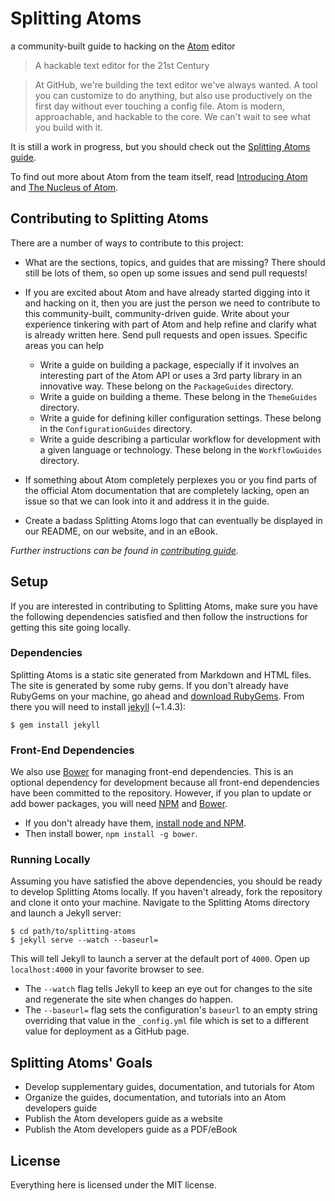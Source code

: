 # Splitting Atoms

a community-built guide to hacking on the [Atom](https://atom.io) editor

> A hackable text editor for the 21st Century

> At GitHub, we're building the text editor we've always wanted. A tool you
> can customize to do anything, but also use productively on the first day
> without ever touching a config file. Atom is modern, approachable, and
> hackable to the core. We can't wait to see what you build with it.

It is still a work in progress, but you should check out the
[Splitting Atoms guide](http://jbranchaud.github.io/splitting-atoms/).

To find out more about Atom from the team itself, read
[Introducing Atom](http://blog.atom.io/2014/02/26/introducing-atom.html) and
[The Nucleus of Atom](http://blog.atom.io/2014/02/26/the-nucleus-of-atom.html).

## Contributing to Splitting Atoms

There are a number of ways to contribute to this project:

- What are the sections, topics, and guides that are missing? There should
still be lots of them, so open up some issues and send pull requests!

- If you are excited about Atom and have already started digging into it and
hacking on it, then you are just the person we need to contribute to this
community-built, community-driven guide. Write about your experience tinkering
with part of Atom and help refine and clarify what is already written here.
Send pull requests and open issues. Specific areas you can help
  - Write a guide on building a package, especially if it involves an interesting
  part of the Atom API or uses a 3rd party library in an innovative way. These
  belong on the `PackageGuides` directory.
  - Write a guide on building a theme. These belong in the `ThemeGuides` directory.
  - Write a guide for defining killer configuration settings. These belong in the
  `ConfigurationGuides` directory.
  - Write a guide describing a particular workflow for development with a given
  language or technology. These belong in the `WorkflowGuides` directory.

- If something about Atom completely perplexes you or you find parts of the
official Atom documentation that are completely lacking, open an issue so that
we can look into it and address it in the guide.

- Create a badass Splitting Atoms logo that can eventually be displayed in our
README, on our website, and in an eBook.

*Further instructions can be found in [contributing guide](CONTRIBUTING.md).*

## Setup

If you are interested in contributing to Splitting Atoms, make sure you have the following dependencies satisfied and then follow the instructions for getting this site going locally.

### Dependencies

Splitting Atoms is a static site generated from Markdown and HTML files. The site is generated by some ruby gems. If you don't already have RubyGems on your machine, go ahead and [download RubyGems](https://rubygems.org/pages/download). From there you will need to install [jekyll](http://jekyllrb.com/) (~1.4.3):

    $ gem install jekyll

### Front-End Dependencies

We also use [Bower](http://bower.io/) for managing front-end dependencies. This is an optional dependency for development because all front-end dependencies have been committed to the repository. However, if you plan to update or add bower packages, you will need [NPM]() and [Bower]().

- If you don't already have them, [install node and NPM](http://www.joyent.com/blog/installing-node-and-npm/).
- Then install bower, `npm install -g bower`.

### Running Locally

Assuming you have satisfied the above dependencies, you should be ready to develop Splitting Atoms locally. If you haven't already, fork the repository and clone it onto your machine. Navigate to the Splitting Atoms directory and launch a Jekyll server:

    $ cd path/to/splitting-atoms
    $ jekyll serve --watch --baseurl=

This will tell Jekyll to launch a server at the default port of `4000`. Open up `localhost:4000` in your favorite browser to see.

- The `--watch` flag tells Jekyll to keep an eye out for changes to the site and regenerate the site when changes do happen.
- The `--baseurl=` flag sets the configuration's `baseurl` to an empty string overriding that value in the `_config.yml` file which is set to a different value for deployment as a GitHub page.

## Splitting Atoms' Goals

- Develop supplementary guides, documentation, and tutorials for Atom
- Organize the guides, documentation, and tutorials into an Atom developers
  guide
- Publish the Atom developers guide as a website
- Publish the Atom developers guide as a PDF/eBook

## License

Everything here is licensed under the MIT license.

